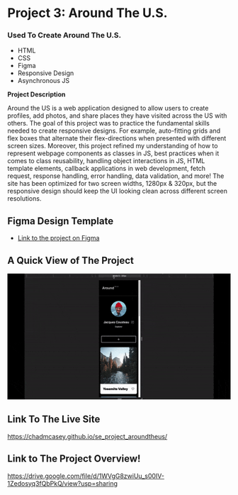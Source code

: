 # Project 3: Around The U.S.

### Used To Create Around The U.S.

- HTML
- CSS
- Figma
- Responsive Design
- Asynchronous JS

**Project Description**

Around the US is a web application designed to allow users to create profiles, add photos, and share places they have visited across the US with others. The goal of this project was to practice the fundamental skills needed to create responsive designs. For example, auto-fitting grids and flex boxes that alternate their flex-directions when presented with different screen sizes. Moreover, this project refined my understanding of how to represent webpage components as classes in JS, best practices when it comes to class reusability,  handling object interactions in JS, HTML template elements, callback applications in web development, fetch request, response handling, error handling, data validation, and more! The site has been optimized for two screen widths, 1280px & 320px, but the responsive design should keep the UI looking clean across different screen resolutions.

## Figma Design Template

- [Link to the project on Figma](https://www.figma.com/file/ii4xxsJ0ghevUOcssTlHZv/Sprint-3%3A-Around-the-US?node-id=0%3A1)

## A Quick View of The Project

![A Gif Demonstrating the use of the website](https://github.com/ChadMCasey/se_project_aroundtheus/blob/main/project3Overview.gif)

## Link To The Live Site 

https://chadmcasey.github.io/se_project_aroundtheus/

## Link to The Project Overview!

https://drive.google.com/file/d/1WVgG8zwiUu_s00IV-1Zedosyq3fQbPkQ/view?usp=sharing

